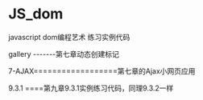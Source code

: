 # JS_dom


javascript dom编程艺术  练习实例代码

gallery  -------第七章动态创建标记

7-AJAX==================第七章的Ajax小网页应用

9.3.1 ====第九章9.3.1实例练习代码，同理9.3.2一样
